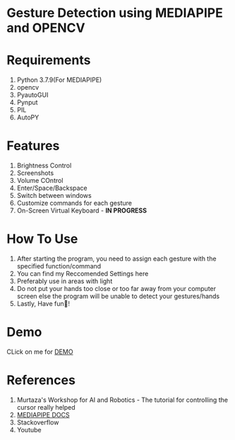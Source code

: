 # **Gesture Detection using MEDIAPIPE and OPENCV**

# **Requirements**
1. Python 3.7.9(For MEDIAPIPE)
2. opencv
3. PyautoGUI
4. Pynput
5. PIL
6. AutoPY

# **Features**
1. Brightness Control
2. Screenshots
3. Volume COntrol
4. Enter/Space/Backspace
5. Switch between windows
6. Customize commands for each gesture
7. On-Screen Virtual Keyboard - **IN PROGRESS**

# **How To Use**
1. After starting the program, you need to assign each gesture with the specified function/command
2. You can find my Reccomended Settings here
3. Preferably use in areas with light
4. Do not put your hands too close or too far away from your computer screen else the program will be unable to detect your gestures/hands
5. Lastly, Have fun🙂!

# **Demo**
CLick on me for [DEMO](https://drive.google.com/file/d/1yk4rLiFsZhrm_vIEkg3GyygiS_048tvS/view?usp=sharing)

# **References**
1. Murtaza's Workshop for AI and Robotics - The tutorial for controlling the cursor really helped
2. [MEDIAPIPE DOCS](https://google.github.io/mediapipe/solutions/hands.html)
3. Stackoverflow
4. Youtube
